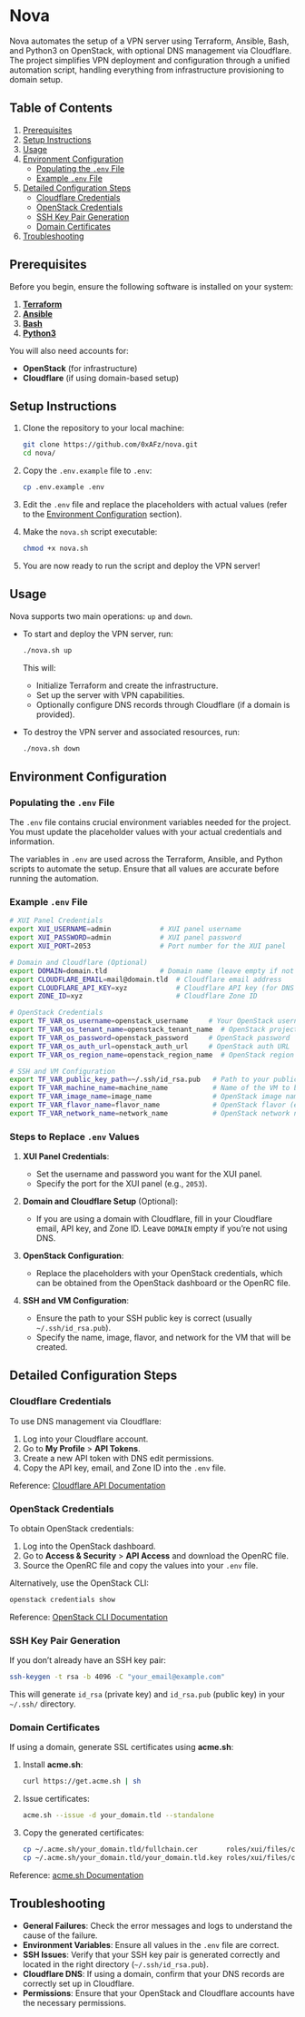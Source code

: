 # Nova

Nova automates the setup of a VPN server using Terraform, Ansible, Bash, and Python3 on OpenStack, with optional DNS management via Cloudflare. The project simplifies VPN deployment and configuration through a unified automation script, handling everything from infrastructure provisioning to domain setup.

## Table of Contents

1. [Prerequisites](#prerequisites)
2. [Setup Instructions](#setup-instructions)
3. [Usage](#usage)
4. [Environment Configuration](#environment-configuration)
   - [Populating the `.env` File](#populating-the-env-file)
   - [Example `.env` File](#example-env-file)
5. [Detailed Configuration Steps](#detailed-configuration-steps)
   - [Cloudflare Credentials](#cloudflare-credentials)
   - [OpenStack Credentials](#openstack-credentials)
   - [SSH Key Pair Generation](#ssh-key-pair-generation)
   - [Domain Certificates](#domain-certificates)
6. [Troubleshooting](#troubleshooting)

## Prerequisites

Before you begin, ensure the following software is installed on your system:

1. **[Terraform](https://terraform.io)**
2. **[Ansible](https://docs.ansible.com)**
3. **[Bash](https://en.wikipedia.org/wiki/Bash_(Unix_shell))**
4. **[Python3](https://python.org)**

You will also need accounts for:
- **OpenStack** (for infrastructure)
- **Cloudflare** (if using domain-based setup)

## Setup Instructions

1. Clone the repository to your local machine:

   ```bash
   git clone https://github.com/0xAFz/nova.git
   cd nova/
   ```

2. Copy the `.env.example` file to `.env`:

   ```bash
   cp .env.example .env
   ```

3. Edit the `.env` file and replace the placeholders with actual values (refer to the [Environment Configuration](#environment-configuration) section).

4. Make the `nova.sh` script executable:

   ```bash
   chmod +x nova.sh
   ```

5. You are now ready to run the script and deploy the VPN server!

## Usage

Nova supports two main operations: `up` and `down`.

- To start and deploy the VPN server, run:

   ```bash
   ./nova.sh up
   ```

   This will:
   - Initialize Terraform and create the infrastructure.
   - Set up the server with VPN capabilities.
   - Optionally configure DNS records through Cloudflare (if a domain is provided).

- To destroy the VPN server and associated resources, run:

   ```bash
   ./nova.sh down
   ```

## Environment Configuration

### Populating the `.env` File

The `.env` file contains crucial environment variables needed for the project. You must update the placeholder values with your actual credentials and information.

The variables in `.env` are used across the Terraform, Ansible, and Python scripts to automate the setup. Ensure that all values are accurate before running the automation.

### Example `.env` File

```bash
# XUI Panel Credentials
export XUI_USERNAME=admin            # XUI panel username
export XUI_PASSWORD=admin            # XUI panel password
export XUI_PORT=2053                 # Port number for the XUI panel

# Domain and Cloudflare (Optional)
export DOMAIN=domain.tld             # Domain name (leave empty if not using a domain)
export CLOUDFLARE_EMAIL=mail@domain.tld  # Cloudflare email address
export CLOUDFLARE_API_KEY=xyz            # Cloudflare API key (for DNS edits)
export ZONE_ID=xyz                       # Cloudflare Zone ID

# OpenStack Credentials
export TF_VAR_os_username=openstack_username     # Your OpenStack username
export TF_VAR_os_tenant_name=openstack_tenant_name  # OpenStack project/tenant name
export TF_VAR_os_password=openstack_password     # OpenStack password
export TF_VAR_os_auth_url=openstack_auth_url     # OpenStack auth URL
export TF_VAR_os_region_name=openstack_region_name  # OpenStack region name

# SSH and VM Configuration
export TF_VAR_public_key_path=~/.ssh/id_rsa.pub   # Path to your public SSH key
export TF_VAR_machine_name=machine_name           # Name of the VM to be created
export TF_VAR_image_name=image_name               # OpenStack image name (e.g., "Ubuntu 20.04")
export TF_VAR_flavor_name=flavor_name             # OpenStack flavor (e.g., "m1.medium")
export TF_VAR_network_name=network_name           # OpenStack network name
```

### Steps to Replace `.env` Values

1. **XUI Panel Credentials**:
   - Set the username and password you want for the XUI panel.
   - Specify the port for the XUI panel (e.g., `2053`).

2. **Domain and Cloudflare Setup** (Optional):
   - If you are using a domain with Cloudflare, fill in your Cloudflare email, API key, and Zone ID. Leave `DOMAIN` empty if you’re not using DNS.

3. **OpenStack Configuration**:
   - Replace the placeholders with your OpenStack credentials, which can be obtained from the OpenStack dashboard or the OpenRC file.

4. **SSH and VM Configuration**:
   - Ensure the path to your SSH public key is correct (usually `~/.ssh/id_rsa.pub`).
   - Specify the name, image, flavor, and network for the VM that will be created.

## Detailed Configuration Steps

### Cloudflare Credentials

To use DNS management via Cloudflare:

1. Log into your Cloudflare account.
2. Go to **My Profile** > **API Tokens**.
3. Create a new API token with DNS edit permissions.
4. Copy the API key, email, and Zone ID into the `.env` file.

Reference: [Cloudflare API Documentation](https://developers.cloudflare.com/api/)

### OpenStack Credentials

To obtain OpenStack credentials:

1. Log into the OpenStack dashboard.
2. Go to **Access & Security** > **API Access** and download the OpenRC file.
3. Source the OpenRC file and copy the values into your `.env` file.

Alternatively, use the OpenStack CLI:

```bash
openstack credentials show
```

Reference: [OpenStack CLI Documentation](https://docs.openstack.org/python-openstackclient/latest/)

### SSH Key Pair Generation

If you don’t already have an SSH key pair:

```bash
ssh-keygen -t rsa -b 4096 -C "your_email@example.com"
```

This will generate `id_rsa` (private key) and `id_rsa.pub` (public key) in your `~/.ssh/` directory.

### Domain Certificates

If using a domain, generate SSL certificates using **acme.sh**:

1. Install **acme.sh**:

   ```bash
   curl https://get.acme.sh | sh
   ```

2. Issue certificates:

   ```bash
   acme.sh --issue -d your_domain.tld --standalone
   ```

3. Copy the generated certificates:

   ```bash
   cp ~/.acme.sh/your_domain.tld/fullchain.cer       roles/xui/files/certs/pubkey.pem
   cp ~/.acme.sh/your_domain.tld/your_domain.tld.key roles/xui/files/certs/private.key
   ```

Reference: [acme.sh Documentation](https://github.com/acmesh-official/acme.sh)

## Troubleshooting

- **General Failures**: Check the error messages and logs to understand the cause of the failure.
- **Environment Variables**: Ensure all values in the `.env` file are correct.
- **SSH Issues**: Verify that your SSH key pair is generated correctly and located in the right directory (`~/.ssh/id_rsa.pub`).
- **Cloudflare DNS**: If using a domain, confirm that your DNS records are correctly set up in Cloudflare.
- **Permissions**: Ensure that your OpenStack and Cloudflare accounts have the necessary permissions.
